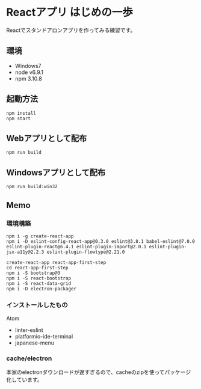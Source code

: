 # Reactアプリ はじめの一歩
Reactでスタンドアロンアプリを作ってみる練習です。

## 環境
- Windows7
- node v6.9.1
- npm 3.10.8

## 起動方法
	npm install
	npm start

## Webアプリとして配布
	npm run build

## Windowsアプリとして配布
	npm run build:win32

## Memo
### 環境構築
	npm i -g create-react-app
	npm i -D eslint-config-react-app@0.3.0 eslint@3.8.1 babel-eslint@7.0.0 eslint-plugin-react@6.4.1 eslint-plugin-import@2.0.1 eslint-plugin-jsx-a11y@2.2.3 eslint-plugin-flowtype@2.21.0

	create-react-app react-app-first-step
	cd react-app-first-step
	npm i -S bootstrap@3
	npm i -S react-bootstrap
	npm i -S react-data-grid
	npm i -D electron-packager

### インストールしたもの
Atom
- linter-eslint
- platformio-ide-terminal
- japanese-menu

### cache/electron
本家のelectronダウンロードが遅すぎるので、cacheのzipを使ってパッケージ化しています。
